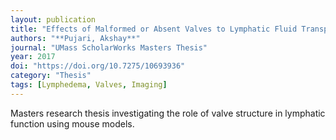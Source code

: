 ```yaml
---
layout: publication
title: "Effects of Malformed or Absent Valves to Lymphatic Fluid Transport and Lymphedema in Vivo in Mice"
authors: "**Pujari, Akshay**"
journal: "UMass ScholarWorks Masters Thesis"
year: 2017
doi: "https://doi.org/10.7275/10693936"
category: "Thesis"
tags: [Lymphedema, Valves, Imaging]
---
```


Masters research thesis investigating the role of valve structure in lymphatic function using mouse models.